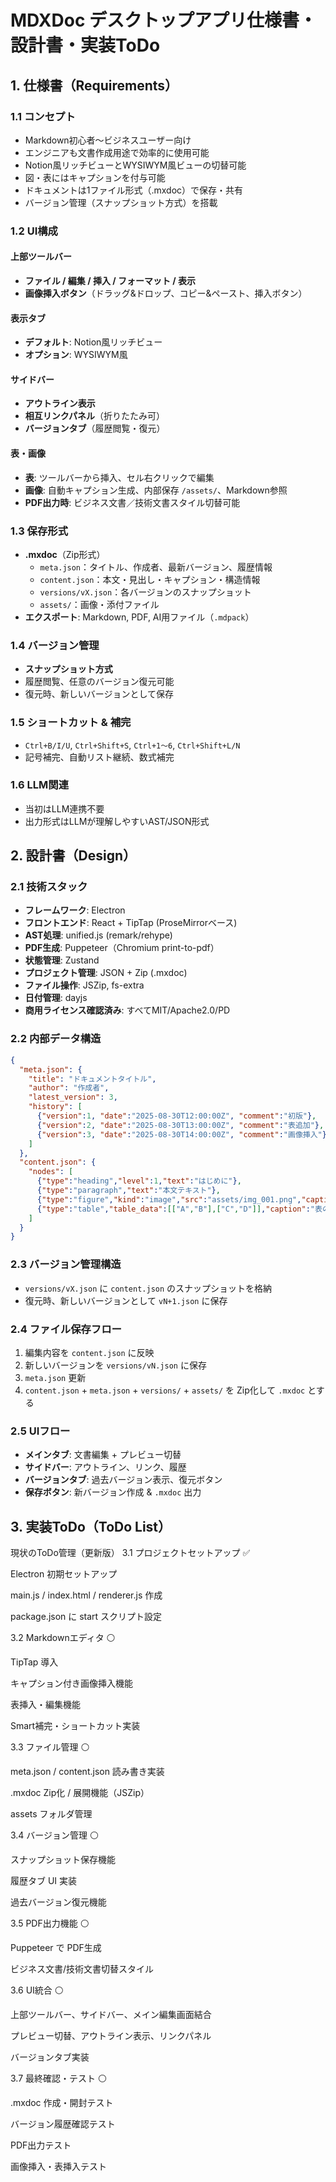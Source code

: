 # MDXDoc デスクトップアプリ仕様書・設計書・実装ToDo

## 1. 仕様書（Requirements）

### 1.1 コンセプト

- Markdown初心者〜ビジネスユーザー向け
- エンジニアも文書作成用途で効率的に使用可能
- Notion風リッチビューとWYSIWYM風ビューの切替可能
- 図・表にはキャプションを付与可能
- ドキュメントは1ファイル形式（.mxdoc）で保存・共有
- バージョン管理（スナップショット方式）を搭載

### 1.2 UI構成

#### 上部ツールバー

- **ファイル / 編集 / 挿入 / フォーマット / 表示**
- **画像挿入ボタン**（ドラッグ&ドロップ、コピー&ペースト、挿入ボタン）

#### 表示タブ

- **デフォルト**: Notion風リッチビュー
- **オプション**: WYSIWYM風

#### サイドバー

- **アウトライン表示**
- **相互リンクパネル**（折りたたみ可）
- **バージョンタブ**（履歴閲覧・復元）

#### 表・画像

- **表**: ツールバーから挿入、セル右クリックで編集
- **画像**: 自動キャプション生成、内部保存 `/assets/`、Markdown参照
- **PDF出力時**: ビジネス文書／技術文書スタイル切替可能

### 1.3 保存形式

- **.mxdoc**（Zip形式）
  - `meta.json`：タイトル、作成者、最新バージョン、履歴情報
  - `content.json`：本文・見出し・キャプション・構造情報
  - `versions/vX.json`：各バージョンのスナップショット
  - `assets/`：画像・添付ファイル
- **エクスポート**: Markdown, PDF, AI用ファイル（`.mdpack`）

### 1.4 バージョン管理

- **スナップショット方式**
- 履歴閲覧、任意のバージョン復元可能
- 復元時、新しいバージョンとして保存

### 1.5 ショートカット & 補完

- `Ctrl+B/I/U`, `Ctrl+Shift+S`, `Ctrl+1〜6`, `Ctrl+Shift+L/N`
- 記号補完、自動リスト継続、数式補完

### 1.6 LLM関連

- 当初はLLM連携不要
- 出力形式はLLMが理解しやすいAST/JSON形式

## 2. 設計書（Design）

### 2.1 技術スタック

- **フレームワーク**: Electron
- **フロントエンド**: React + TipTap (ProseMirrorベース)
- **AST処理**: unified.js (remark/rehype)
- **PDF生成**: Puppeteer（Chromium print-to-pdf）
- **状態管理**: Zustand
- **プロジェクト管理**: JSON + Zip (.mxdoc)
- **ファイル操作**: JSZip, fs-extra
- **日付管理**: dayjs
- **商用ライセンス確認済み**: すべてMIT/Apache2.0/PD

### 2.2 内部データ構造

```json
{
  "meta.json": {
    "title": "ドキュメントタイトル",
    "author": "作成者",
    "latest_version": 3,
    "history": [
      {"version":1, "date":"2025-08-30T12:00:00Z", "comment":"初版"},
      {"version":2, "date":"2025-08-30T13:00:00Z", "comment":"表追加"},
      {"version":3, "date":"2025-08-30T14:00:00Z", "comment":"画像挿入"}
    ]
  },
  "content.json": {
    "nodes": [
      {"type":"heading","level":1,"text":"はじめに"},
      {"type":"paragraph","text":"本文テキスト"},
      {"type":"figure","kind":"image","src":"assets/img_001.png","caption":"説明文"},
      {"type":"table","table_data":[["A","B"],["C","D"]],"caption":"表の説明"}
    ]
  }
}
```

### 2.3 バージョン管理構造

- `versions/vX.json` に `content.json` のスナップショットを格納
- 復元時、新しいバージョンとして `vN+1.json` に保存

### 2.4 ファイル保存フロー

1. 編集内容を `content.json` に反映
2. 新しいバージョンを `versions/vN.json` に保存
3. `meta.json` 更新
4. `content.json` + `meta.json` + `versions/` + `assets/` を Zip化して `.mxdoc` とする

### 2.5 UIフロー

- **メインタブ**: 文書編集 + プレビュー切替
- **サイドバー**: アウトライン、リンク、履歴
- **バージョンタブ**: 過去バージョン表示、復元ボタン
- **保存ボタン**: 新バージョン作成 & `.mxdoc` 出力

## 3. 実装ToDo（ToDo List）
現状のToDo管理（更新版）
3.1 プロジェクトセットアップ ✅

 Electron 初期セットアップ

 main.js / index.html / renderer.js 作成

 package.json に start スクリプト設定

3.2 Markdownエディタ ⚪

 TipTap 導入

 キャプション付き画像挿入機能

 表挿入・編集機能

 Smart補完・ショートカット実装

3.3 ファイル管理 ⚪

 meta.json / content.json 読み書き実装

 .mxdoc Zip化 / 展開機能（JSZip）

 assets フォルダ管理

3.4 バージョン管理 ⚪

 スナップショット保存機能

 履歴タブ UI 実装

 過去バージョン復元機能

3.5 PDF出力機能 ⚪

 Puppeteer で PDF生成

 ビジネス文書/技術文書切替スタイル

3.6 UI統合 ⚪

 上部ツールバー、サイドバー、メイン編集画面結合

 プレビュー切替、アウトライン表示、リンクパネル

 バージョンタブ実装

3.7 最終確認・テスト ⚪

 .mxdoc 作成・開封テスト

 バージョン履歴確認テスト

 PDF出力テスト

 画像挿入・表挿入テスト